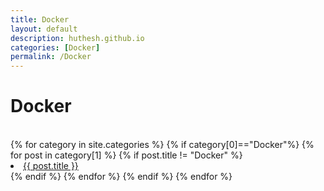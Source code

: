 ```yaml
---
title: Docker
layout: default
description: huthesh.github.io
categories: [Docker]
permalink: /Docker
---
```

<div class="container margintop">
<h1>Docker</h1>
<br>
<div class="well well-lg">
{% for category in site.categories %}
    {% if category[0]=="Docker"%}
      {% for post in category[1] %}
        {% if post.title != "Docker" %}
        <br>
        <li><a class="hlink" href="{{ post.url }}">{{ post.title }}</a></li>
        {% endif %}
      {% endfor %}
    {% endif %}
{% endfor %}
</div>
</div>